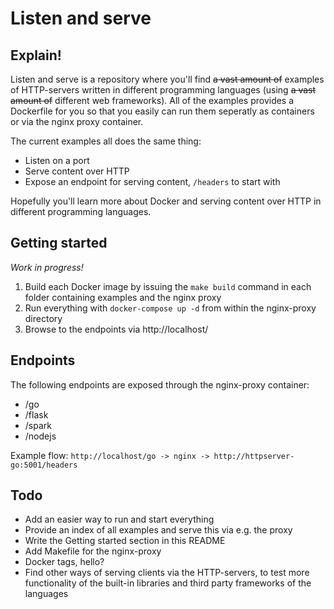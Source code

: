 # Listen and serve

## Explain!

Listen and serve is a repository where you'll find ~~a vast amount of~~ examples of HTTP-servers written in different programming languages (using ~~a vast amount of~~ different web frameworks). All of the examples provides a Dockerfile for you so that you easily can run them seperatly as containers or via the nginx proxy container.

The current examples all does the same thing:
* Listen on a port
* Serve content over HTTP
* Expose an endpoint for serving content, ```/headers``` to start with

Hopefully you'll learn more about Docker and serving content over HTTP in different programming languages.

## Getting started

_Work in progress!_

1. Build each Docker image by issuing the ```make build``` command in each folder containing examples and the nginx proxy
2. Run everything with ```docker-compose up -d``` from within the nginx-proxy directory
3. Browse to the endpoints via http://localhost/<endpoint>

## Endpoints

The following endpoints are exposed through the nginx-proxy container:
* /go
* /flask
* /spark
* /nodejs

Example flow:
```http://localhost/go -> nginx -> http://httpserver-go:5001/headers```

## Todo

* Add an easier way to run and start everything
* Provide an index of all examples and serve this via e.g. the proxy
* Write the Getting started section in this README
* Add Makefile for the nginx-proxy
* Docker tags, hello?
* Find other ways of serving clients via the HTTP-servers, to test more functionality of the  built-in libraries and third party frameworks of the languages

